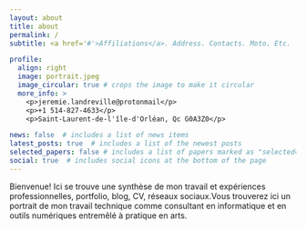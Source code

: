 ```yaml
---
layout: about
title: about
permalink: /
subtitle: <a href='#'>Affiliations</a>. Address. Contacts. Moto. Etc.

profile:
  align: right
  image: portrait.jpeg
  image_circular: true # crops the image to make it circular
  more_info: >
    <p>jeremie.landreville@protonmail</p>
    <p>+1 514-827-4633</p>
    <p>Saint-Laurent-de-l'île-d'Orléan, Qc G0A3Z0</p>

news: false  # includes a list of news items
latest_posts: true  # includes a list of the newest posts
selected_papers: false # includes a list of papers marked as "selected={true}"
social: true  # includes social icons at the bottom of the page
---
```


Bienvenue! Ici se trouve une synthèse de mon travail et expériences professionnelles, 
portfolio, blog, CV, réseaux sociaux.Vous trouverez ici un portrait de mon travail 
technique comme consultant en informatique et en outils numériques 
entremêlé à pratique en arts.
